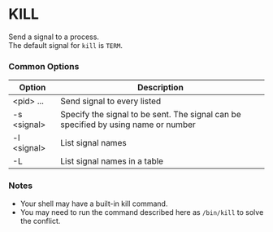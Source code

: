 # KILL

Send a signal to a process.\
The default signal for `kill` is `TERM`.

### Common Options
| Option | Description |
| --- | --- |
| \<pid\> ... | Send signal to every <pid> listed |
| -s \<signal\> | Specify the signal to be sent. The signal can be specified by using name or number |
| -l \<signal\> | List signal names
| -L | List signal names in a table |

### Notes
* Your shell may have a built-in kill command.
* You may need to run the command described here as `/bin/kill` to solve the conflict.


